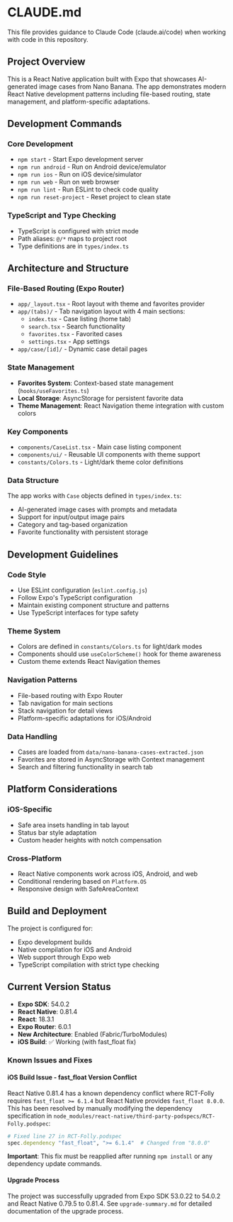 # CLAUDE.md

This file provides guidance to Claude Code (claude.ai/code) when working with code in this repository.

## Project Overview

This is a React Native application built with Expo that showcases AI-generated image cases from Nano Banana. The app demonstrates modern React Native development patterns including file-based routing, state management, and platform-specific adaptations.

## Development Commands

### Core Development
- `npm start` - Start Expo development server
- `npm run android` - Run on Android device/emulator
- `npm run ios` - Run on iOS device/simulator
- `npm run web` - Run on web browser
- `npm run lint` - Run ESLint to check code quality
- `npm run reset-project` - Reset project to clean state

### TypeScript and Type Checking
- TypeScript is configured with strict mode
- Path aliases: `@/*` maps to project root
- Type definitions are in `types/index.ts`

## Architecture and Structure

### File-Based Routing (Expo Router)
- `app/_layout.tsx` - Root layout with theme and favorites provider
- `app/(tabs)/` - Tab navigation layout with 4 main sections:
  - `index.tsx` - Case listing (home tab)
  - `search.tsx` - Search functionality
  - `favorites.tsx` - Favorited cases
  - `settings.tsx` - App settings
- `app/case/[id]/` - Dynamic case detail pages

### State Management
- **Favorites System**: Context-based state management (`hooks/useFavorites.ts`)
- **Local Storage**: AsyncStorage for persistent favorite data
- **Theme Management**: React Navigation theme integration with custom colors

### Key Components
- `components/CaseList.tsx` - Main case listing component
- `components/ui/` - Reusable UI components with theme support
- `constants/Colors.ts` - Light/dark theme color definitions

### Data Structure
The app works with `Case` objects defined in `types/index.ts`:
- AI-generated image cases with prompts and metadata
- Support for input/output image pairs
- Category and tag-based organization
- Favorite functionality with persistent storage

## Development Guidelines

### Code Style
- Use ESLint configuration (`eslint.config.js`)
- Follow Expo's TypeScript configuration
- Maintain existing component structure and patterns
- Use TypeScript interfaces for type safety

### Theme System
- Colors are defined in `constants/Colors.ts` for light/dark modes
- Components should use `useColorScheme()` hook for theme awareness
- Custom theme extends React Navigation themes

### Navigation Patterns
- File-based routing with Expo Router
- Tab navigation for main sections
- Stack navigation for detail views
- Platform-specific adaptations for iOS/Android

### Data Handling
- Cases are loaded from `data/nano-banana-cases-extracted.json`
- Favorites are stored in AsyncStorage with Context management
- Search and filtering functionality in search tab

## Platform Considerations

### iOS-Specific
- Safe area insets handling in tab layout
- Status bar style adaptation
- Custom header heights with notch compensation

### Cross-Platform
- React Native components work across iOS, Android, and web
- Conditional rendering based on `Platform.OS`
- Responsive design with SafeAreaContext

## Build and Deployment

The project is configured for:
- Expo development builds
- Native compilation for iOS and Android
- Web support through Expo web
- TypeScript compilation with strict type checking

## Current Version Status

- **Expo SDK**: 54.0.2
- **React Native**: 0.81.4
- **React**: 18.3.1
- **Expo Router**: 6.0.1
- **New Architecture**: Enabled (Fabric/TurboModules)
- **iOS Build**: ✅ Working (with fast_float fix)

### Known Issues and Fixes

#### iOS Build Issue - fast_float Version Conflict
React Native 0.81.4 has a known dependency conflict where RCT-Folly requires `fast_float >= 6.1.4` but React Native provides `fast_float 8.0.0`. This has been resolved by manually modifying the dependency specification in `node_modules/react-native/third-party-podspecs/RCT-Folly.podspec`:

```ruby
# Fixed line 27 in RCT-Folly.podspec
spec.dependency "fast_float", ">= 6.1.4"  # Changed from "8.0.0"
```

**Important**: This fix must be reapplied after running `npm install` or any dependency update commands.

#### Upgrade Process
The project was successfully upgraded from Expo SDK 53.0.22 to 54.0.2 and React Native 0.79.5 to 0.81.4. See `upgrade-summary.md` for detailed documentation of the upgrade process.